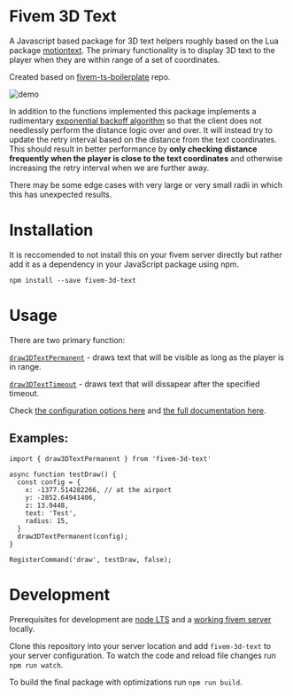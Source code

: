 # Fivem 3D Text

A Javascript based package for 3D text helpers roughly based on the Lua package [motiontext](https://github.com/ThatZiv/motiontext). The primary functionality is to display 3D text to the player when they are within range of a set of coordinates.

Created based on [fivem-ts-boilerplate](https://github.com/d0p3t/fivem-ts-boilerplate) repo.

![demo](./img/GmX8rw1P0h.gif)

In addition to the functions implemented this package implements a rudimentary [exponential backoff algorithm](https://en.wikipedia.org/wiki/Exponential_backoff) so that the client does not needlessly perform the distance logic over and over. It will instead try to update the retry interval based on the distance from the text coordinates. This should result in better performance by **only checking distance frequently when the player is close to the text coordinates** and otherwise increasing the retry interval when we are further away.

There may be some edge cases with very large or very small radii in which this has unexpected results.

# Installation

It is reccomended to not install this on your fivem server directly but rather add it as a dependency in your JavaScript package using npm.

`npm install --save fivem-3d-text`

# Usage

There are two primary function:

[`draw3DTextPermanent`](https://github.com/erik-sn/fivem-3d-text/blob/master/docs/modules.md#draw3dtextpermanent) - draws text that will be visible as long as the player is in range.

[`draw3DTextTimeout`](https://github.com/erik-sn/fivem-3d-text/blob/master/docs/modules.md#draw3dtexttimeout) - draws text that will dissapear after the specified timeout.

Check [the configuration options here](https://github.com/erik-sn/fivem-3d-text/blob/master/docs/interfaces/config.md#properties) and [the full documentation here](./docs/modules.md).
## Examples:

```
import { draw3DTextPermanent } from 'fivem-3d-text'

async function testDraw() {
  const config = {
    x: -1377.514282266, // at the airport
    y: -2852.64941406,
    z: 13.9448,
    text: 'Test',
    radius: 15,
  }
  draw3DTextPermanent(config);
}

RegisterCommand('draw', testDraw, false);
```

# Development

Prerequisites for development are [node LTS](https://nodejs.org/en/about/releases/) and a [working fivem server](https://docs.fivem.net/docs/server-manual/setting-up-a-server/) locally.

Clone this repository into your server location and add `fivem-3d-text` to your server configuration. To watch the code and reload file changes run `npm run watch`.

To build the final package with optimizations run `npm run build`.